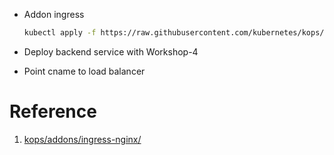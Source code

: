 - Addon ingress

    ``` bash
    kubectl apply -f https://raw.githubusercontent.com/kubernetes/kops/master/addons/ingress-nginx/v1.6.0.yaml
    ```

- Deploy backend service with Workshop-4

- Point cname to load balancer 

# Reference 

1. [kops/addons/ingress-nginx/](https://github.com/kubernetes/kops/tree/master/addons/ingress-nginx)

